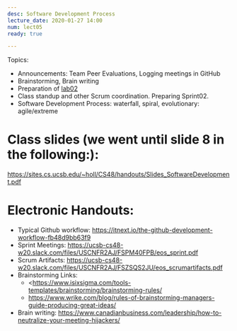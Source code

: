 ```yaml
---
desc: Software Development Process
lecture_date: 2020-01-27 14:00
num: lect05
ready: true

---
```



Topics: 
* Announcements: Team Peer Evaluations, Logging meetings in GitHub
* Brainstorming, Brain writing
* Preparation of <a href="https://ucsb-cs48.github.io/w20/lab/lab02/">lab02</a>
* Class standup and other Scrum coordination. Preparing Sprint02.
* Software Development Process: waterfall, spiral, evolutionary: agile/extreme


# Class slides (we went until slide 8 in the following:): 

<https://sites.cs.ucsb.edu/~holl/CS48/handouts/Slides_SoftwareDevelopment.pdf>

# Electronic Handouts:
* Typical Github workflow: <https://itnext.io/the-github-development-workflow-fb48d9bb63f9>
* Sprint Meetings: <https://ucsb-cs48-w20.slack.com/files/USCNFR2AJ/FSPM40FPB/eos_sprint.pdf>
* Scrum Artifacts: <https://ucsb-cs48-w20.slack.com/files/USCNFR2AJ/FSZSQS2JU/eos_scrumartifacts.pdf> <br>
* Brainstorming Links: 
   * <https://www.isixsigma.com/tools-templates/brainstorming/brainstorming-rules/
   * <https://www.wrike.com/blog/rules-of-brainstorming-managers-guide-producing-great-ideas/>
* Brain writing: <https://www.canadianbusiness.com/leadership/how-to-neutralize-your-meeting-hijackers/>



